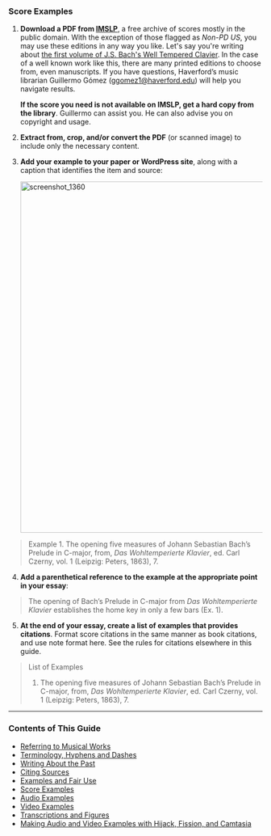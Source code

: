 ### Score Examples

1. **Download a PDF from [IMSLP](https://imslp.org/)**, a free archive of scores mostly in the public domain. With the exception of those flagged as _Non-PD US_, you may use these editions in any way you like. Let's say you're writing about [the first volume of J.S. Bach's Well Tempered Clavier](https://imslp.org/wiki/Das_wohltemperierte_Klavier_I,_BWV_846-869_(Bach,_Johann_Sebastian)). In the case of a well known work like this, there are many printed editions to choose from, even manuscripts. If you have questions, Haverford’s music librarian Guillermo Gómez (ggomez1@haverford.edu) will help you navigate results.

    **If the score you need is not available on IMSLP, get a hard copy from the library**. Guillermo can assist you. He can also advise you on copyright and usage. 

2. **Extract from, crop, and/or convert the PDF** (or scanned image) to include only the necessary content. 
3. **Add your example to your paper or WordPress site**, along with a caption that identifies the item and source:

   <img width="695" alt="screenshot_1360" src="https://github.com/RichardFreedman/music_style_guide/assets/4398776/f8c6d58b-84e0-4d85-a728-325d54b2ad26">

> Example 1.  The opening five measures of Johann Sebastian Bach’s Prelude in C-major, from, _Das Wohltemperierte Klavier_, ed. Carl Czerny, vol. 1 (Leipzig: Peters, 1863), 7. 

4. **Add a parenthetical reference to the example at the appropriate point in your essay**:

> The opening of Bach’s Prelude in C-major from _Das Wohltemperierte Klavier_ establishes the home key in only a few bars (Ex. 1).

5. **At the end of your essay, create a list of examples that provides citations**. Format score citations in the same manner as book citations, and use note format here. See the rules for citations elsewhere in this guide.    

>List of Examples
>
> 1.  The opening five measures of Johann Sebastian Bach’s Prelude in C-major, from, _Das Wohltemperierte Klavier_, ed. Carl Czerny, vol. 1 (Leipzig: Peters, 1863), 7.

-----

### Contents of This Guide

- [Referring to Musical Works](1_works.md)
- [Terminology, Hyphens and Dashes](2_terms.md)
- [Writing About the Past](3_past.md)
- [Citing Sources](4_citing_sources.md)
- [Examples and Fair Use](5_examples_intro.md)
- [Score Examples](6_score_example.md)
- [Audio Examples](7_audio_example.md)
- [Video Examples](8_video_example.md)
- [Transcriptions and Figures](9_transcriptions_figures.md)
- [Making Audio and Video Examples with Hijack, Fission, and Camtasia](../audio_video_guide.md)